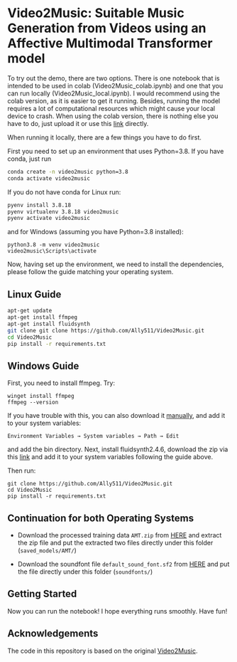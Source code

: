 # Video2Music: Suitable Music Generation from Videos using an Affective Multimodal Transformer model

To try out the demo, there are two options. There is one notebook that is intended to be used in colab (Video2Music_colab.ipynb) and one that you can run locally (Video2Music_local.ipynb).
I would recommend using the colab version, as it is easier to get it running. Besides, running the model requires a lot of computational resources which might cause your local device to crash. 
When using the colab version, there is nothing else you have to do, just upload it or use this [link](https://colab.research.google.com/drive/1Pq1FBO5uRvKY9nzMGzMhJq1ILPxIKvU-?usp=sharing) directly. 

When running it locally, there are a few things you have to do first. 

First you need to set up an environment that uses Python=3.8. If you have conda, just run
```bash
conda create -n video2music python=3.8
conda activate video2music
```

If you do not have conda for Linux run:

```bash
pyenv install 3.8.18
pyenv virtualenv 3.8.18 video2music
pyenv activate video2music
```

and for Windows (assuming you have Python=3.8 installed):
```shell
python3.8 -m venv video2music
video2music\Scripts\activate  
```

Now, having set up the environment, we need to install the dependencies, please follow the guide matching your operating system.

## Linux Guide
```bash
apt-get update
apt-get install ffmpeg
apt-get install fluidsynth
git clone git clone https://github.com/Ally511/Video2Music.git
cd Video2Music
pip install -r requirements.txt
```
## Windows Guide
First, you need to install ffmpeg. Try:
```shell
winget install ffmpeg
ffmpeg --version
```
If you have trouble with this, you can also download it [manually](https://ffmpeg.org/download.html), and add it to your system variables:
```
Environment Variables → System variables → Path → Edit
```
and add the bin directory. 
Next, install fluidsynth2.4.6, download the zip via this [link](https://github.com/FluidSynth/fluidsynth/releases) and add it to your system variables following the guide above.

Then run:
```shell
git clone https://github.com/Ally511/Video2Music.git
cd Video2Music
pip install -r requirements.txt
```

## Continuation for both Operating Systems

* Download the processed training data `AMT.zip` from [HERE](https://drive.google.com/file/d/1qpcBXF04pgdy9hqRexr0mTx7L9_CAFpt/view?usp=drive_link) and extract the zip file and put the extracted two files directly under this folder (`saved_models/AMT/`)

* Download the soundfont file `default_sound_font.sf2` from [HERE](https://drive.google.com/file/d/1B9qjgimW9h6Gg5k8PZNt_ArWwSMJ4WuJ/view?usp=drive_link) and put the file directly under this folder (`soundfonts/`)


## Getting Started

Now you can run the notebook! I hope everything runs smoothly. Have fun!

## Acknowledgements

The code in this repository is based on the original [Video2Music](https://github.com/AMAAI-Lab/Video2Music/tree/main).


